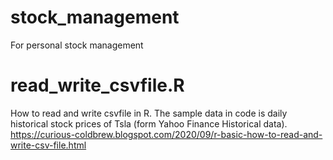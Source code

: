 # stock_management
For personal stock management

# read_write_csvfile.R
How to read and write csvfile in R.
The sample data in code is daily historical stock prices of Tsla (form Yahoo Finance Historical data).
https://curious-coldbrew.blogspot.com/2020/09/r-basic-how-to-read-and-write-csv-file.html

